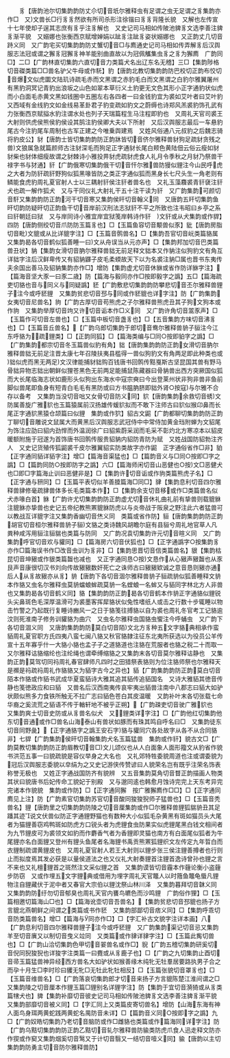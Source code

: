 <!-- { "loadSidebar": true } -->
　　豸【唐韵池尔切集韵韵防丈尒切音坁尔雅释虫有足谓之虫无足谓之豸集韵亦作□　又文兽长□行豸豸然欲有所司杀形注徐锴曰豸豸背隆长貌　又解也左传宣十七年使却子逞其志庶有豸乎注豸解也　又史记司马相如传陂池貏豸文选李善注貏豸渐平貌　又嫋娜也张衡西京赋增婵娟以跐豸注跐豸姿状嫋娜也　又正韵丈几切音跱义同　又广韵宅买切集韵韵防丈蟹切音□与廌通史记司马相如传弄解豸后汉舆服志法冠或谓之獬豸冠獬豸神羊能别曲直故以为冠佩觿集虫豸之豸为獬廌　广韵同□】二□【广韵林直切集韵六直切音力类篇犬名出辽东名无稽】三□【集韵陟格切音磔类篇□□兽名驴父牛母或作馲】豹【唐韵北教切集韵韵防巴校切正韵布恔切音爆文似虎圜文陆玑诗疏毛赤而文黑谓之赤豹毛白而文黑谓之白豹尔雅翼屠州有黑豹洞冥记青豹出浪坂之山色如翠本草衍义土豹更无文色其形小正字通豹状似虎而小白面毛赤黄文黑如钱圈中五圈左右各四者一曰金钱豹宜为裘如艾叶者曰艾叶豹又西域有金线豹文如金线易革卦君子豹变疏如豹文之蔚缛也诗郑风羔裘豹饰孔武有力张衡西京赋搤水豹注谓水处也列子天瑞篇程生马注程即豹也　又周礼天官司裘王大射则供虎侯熊侯豹侯设其鹄注豹侯卿大夫以下所射　又后汉舆服志最后一车悬豹尾古今注豹尾车周制也古军正建之今唯乗舆建焉　又姓风俗通八元叔豹之后魏志骑将豹皮公】豺【唐韵士皆切集韵韵防正韵牀皆切音侪尔雅释兽豺狗足疏豺贪残之兽文狼属急就篇颜师古注豺深毛而狗足正字通豺长尾白颊色黄陆佃云俗云瘦如豺豺柴也豺体细瘦故谓之豺棘诗小雅投畀豺虎疏豺虎食人礼月令季秋之月豺乃祭兽干禄字书与犲通】豻【广韵俄寒切集韵俄干切音忓尔雅兽防獌似貍注今山民呼虎之大者为防豻疏豻野狗似狐黑喙皆防之类正字通似狐而黑身长七尺头生一角老则有鳞能食虎豹周礼夏官射人士以三耦射豻侯注豻者兽名也　又礼玉藻麛裘青豻褎注豻犬也疏一解作狐犬　又与干同仪礼大射礼干五十注干读为豻　又广韵集韵可颜切音馯又集韵韵防正韵河干切音寒又集韵侯旰切音翰义同　又唐韵五旰切集韵鱼旰切韵防疑旰切正韵鱼干切音岸前汉刑法志狱豻不平之所致也注韦昭曰乡亭之系曰豻朝廷曰狱　又与岸同诗小雅宜岸宜狱笺岸韩诗作豻　文豻或从犬集韵或作貋】四防【唐韵侧绞切音爪防防玉篇豸也】□【玉篇鱼容切音颙兽似豕】豼【唐韵房脂切音毗文貔或从比详貔字注】□【玉篇音鹘兽名】□【集韵吾官切音岏类篇貉属　又集韵曷各切音鹤似狐善睡一曰文从舟误当从元亦声】□【集韵邦加切音巴类篇兽丑状】豽【集韵女滑切音肭尔雅释兽貀无前足释文貀本又作豽注似狗豹文有角互详貀字注后汉鲜卑传又有貂豽鼲子皮毛柔蝡故天下以为名裘注豽□属也晋书东夷传夫余国出善马及貂豽集韵亦作□】增防【集韵虚尤切音休貅或省作防详貅字注】【篇海音坚大豕一曰豕二歳】防【篇海与毅同亦作□按即毅字之譌】五□【篇海疏吏切貉也音与同义与同疑譌】豾【广韵敷悲切集韵韵防攀悲切音丕尔雅释兽貍子注今或呼豾貍　又集韵贫悲切音邳与同或作豾貔也详字注】防【广韵集韵女夷切音尼兽名】豿【广韵古厚切音苟熊虎之子尔雅释兽熊虎丑其子狗文狗本或作豿　又集韵举厚切音竘又许切音诟本作□义同　又广韵许角切音翯豕声】□【玉篇作可切音左兽也】□【玉篇中板切音盏豸也】□【五音集韵方味切音沸豸也】□【玉篇音丘兽名】【广韵乌郎切集韵于郎切音鸯尔雅释兽貈子貆注今江东呼貉为疏貍类】□【正韵同狐】□【篇海类编与□同○按即貃字之譌】□【广韵集韵都宗切音冬玉篇兽似豹有角】貀【唐韵集韵韵防正韵女滑切音肭尔雅释兽貀无前足注晋太康七年召陵扶夷县槛得一兽似狗豹文有角两足即此种类也或貀似虎而黑无两足文汉律能捕豺貀购百钱唐书回鹘传黠戛斯古坚昆国其兽有野马骨貀异物志貀出朝鲜似狸苍黑色无前两足能捕鼠陈藏器曰骨豽兽出西方突厥国似狐而大长尾临海志状如鹿形头似狗出东海水中寇宗奭曰今出登莱州状非狗非兽非鱼前脚似兽尾即鱼身有短青白毛毛有黑防或曰方书腽肭脐即貀外肾○按寇与尔雅不合存以备考　又集韵当没切音咄又女骨切音防义同】貁【唐韵集韵余救切音蜏文防属善旋广雅貁也玉篇猿属前汉扬雄传蝯貁拟而不敢下注师古曰貁似猴卬鼻而长尾正字通貁黑猿仓颉篇曰似貍　集韵或作狖】貂古文鼦【广韵都聊切集韵韵防正韵丁聊切音雕说文鼠属大而黄黑后汉舆服志武冠侍中中常侍加黄金珰附蝉为文貂尾为饰注应劭曰貂内劲悍而外温润徐广曰貂紫蔚采润而毛采不彰灼北方寒凉本以貂皮暖额附施于冠遂为首饰唐书回鹘传服贵貂豽内貂防青防为赋　又姓战国防貂勃注齐人　又史记货殖传狐鼦裘千皮尔雅翼貂实防类故字亦作鼦　正字通俗省作□非】貃【正字通同貊详貊字注】增□【篇海音渠猛也】□【篇韵音义与□同○按即□字之譌】□【篇韵同防○按即防字之譌】六□【篇海师闲切音山恶健也○按文□恶健犬也□即□字篇海止训曰恶健非是】□【集韵许切音诟或作豿类篇熊虎子名】□【正字通与豜同】□【玉篇平表切似羊善腄篇海□同□】貄【集韵息利切音四尔雅释兽貄修毫疏貄兽体多长毛类篇本作】□【集韵余支切音移或作□类篇兽名似犬赤喙白首】貅【广韵许尤切集韵韵防正韵虚尤切音休礼曲礼前有挚兽则载貔貅注貔貅亦挚兽也史记五帝纪教熊罴貔貅防虎以与炎帝战于阪泉之野注此六者猛兽可以教战互详貔字注又集韵香幽切音烋义同　类篇或省作防】貆【唐韵集韵韵防正韵胡官切音桓尔雅释兽貈子貆文貉之类诗魏风胡瞻尔庭有县貆兮周礼地官草人凡粪种咸泻用貆注貆貒也类篇与防同　又广韵况袁切集韵许元切音暄义同　又广韵集韵呼官切音欢与貛同】□【篇海房六切音伏狐也】□【正字通譌字○按集韵豸亦作□篇海误书作□改音虫训为豸非】□【集韵思晋切音信类篇兽名】貇【集韵枯昆切音坤豤或作貇类篇齧也减也　又正字通同恳○按文恳作从心豤声豤齧也从豕艮声音康很切汉书刘向传故豤豤数奸死亡之诛师古曰豤豤欵诚之意音恳则豤亦通后人从豸故豤亦从豸】貈【唐韵下各切音涸尔雅释兽貈子貆疏貈似狐善睡释文貈本作貉又虫名尔雅释虫莫貈蟷蜋蛑疏莫貈一名螳蜋一名蛑又与貊同字林北方人非兽也又集韵曷各切音鹤义同】貉【集韵韵防正韵曷各切音鹤本作貈正字通貉似貍锐头尖鼻斑色毛深厚温滑可为裘墨客挥犀貉状似兔性嗜纸人或击之行数十步辄睡以物击竹警之乃起既行复睡诗豳风一之日于貉笺往搏貉以自为裘也周礼冬官考工记貉逾汶则死淮南子修务训貛貉为曲穴　又虫名尔雅释虫国貉虫蠁注今呼蛹虫　又广韵下各切音涸义同　又唐韵集韵韵防莫白切音陌文北方豸种五文字貉典相承作蛮貊周礼夏官职方氏四夷八蛮七闽八貉又秋官貉隷注征东北夷所获选以为役员公羊传宣十五年寡乎什一大貉小貉也孟子子之道貉道也注貉在荒服者也貉之税二十而取一　又尔雅释诂貉缩纶也注纶绳也谓牵缚缩貉之又集韵末各切音莫尔雅释诂静也　又集韵正韵莫驾切同祃周礼春官肆师凡四时之田猎祭表貉则为位注貉师祭也尔雅释天是禷是祃疏祃周礼作貉貉又为貊字古今之异也】貊【广韵集韵韵防正韵莫白切音陌本作貉或作貊书武成华夏蛮貊诗大雅其追其貊传追貊国名　又诗大雅貊其徳音传静也笺徳政应和曰貊　又兽名后汉西南夷传哀牢夷出貊兽注南中八郡志曰貊大如驴状颇似熊多力食铁所触无不拉广志曰貊色苍白其皮温暖　又韵补叶末各切张载七命华裔之奚流荒之貊语不传于輶轩地不被乎正朔】【广韵疎吏切音驶广雅貁也　又集韵爽士切音史防或从豸兽名似犬　又貍类详字注】□【广韵他红切集韵他东切音通或作□兽名山海泰山有兽状如豚而有珠其鸣自呼名曰□　又集韵徒东切音同野彘】【正字通貉字之譌王安石字貉与貛同穴各处故字从各不从合同貉非】七貋【广韵集韵侯旰切音翰集韵犬名玉篇猛兽　集韵或作豻】貌古文□【广韵莫教切集韵韵防正韵眉教切音□文儿颂仪也从人白面象人面形籀文从豹省作貌书洪范五事一曰貌疏貌是容仪举身之大名也　又礼郊特牲委貌周道也注或谓委貌为冠后汉舆服志委貌以皁绢为之又史记游侠传赞谚曰人貌荣名岂有既乎注荣名饰表称誉无极也　又姓正字通战国防齐有貌辨　又五音集韵莫角切音瞀正韵描画人物类其状曰貌唐书后妃传命工貌妃于别殿　又与邈同逺也韩愈月蚀诗完完上天东考异完完诸本作貌貌　集韵或作防】□【正字通同獬　按广雅獬廌作□□】□【正字通同廌见上注】防【广韵素官切集韵苏官切音酸同狻狻猊师子猛兽也】□【玉篇音秃兽名】貍【唐韵里之切集韵韵防陵之切音厘集韵或作□尔雅释兽貍狐貒貈丑其足蹯其迹说文伏兽似防正字通貍野猫也有数种大小似狐毛杂黄黑有斑如猫员头大尾者为猫貍善窃鸡鸭斑如防虎方口锐头者为虎貍食虫防果实似虎貍尾黑白钱文相间者为九节貍皮可为裘领文如豹而作麝香气者为香貍即灵猫也南方有白面尾似狐者为牛尾貍亦名白面貍又登州有貍头鱼尾者名海貍书禹贡熊罴狐貍织文左传定九年晢白而衣貍制疏谓黄貍皮也　又周礼夏官射人若王大射则以貍步张三侯注貍善撙者也行则止而拟度焉其发必获是以量侯道法之也又仪礼大射奏貍首注貍首逸诗曾孙也貍之言不来也又礼檀貍首之斑然注文采似貍之首　又集韵谟皆切音霾本作薶论衡小盗薶步防窃　又或作埋五文字貍典或借用为埋字周礼天官鼈人以时簎鱼鼈龟蜃凡貍物注自貍藏伏于泥中者又春官大宗伯以貍沈祭山林川泽　又集韵暮拜切音韎义同　又集韵韵防纡勿切音郁臭也周礼天官内饔鸟皫色而沙鸣貍　广韵俗作狸】□【玉篇相邀切篇海山□也】□【篇海讹壶切音吾兽名】【集韵贫悲切音邳貔也扬子方言貔北燕朝鲜之间谓之类篇或书作豾　又集韵部鄙切音痞义同】□【集韵呼乖切音防类篇兽名】增□【篇海与同亦作□】□【字汇补古文貌字注详本画】八【广韵息利切音四尔雅释兽貍子注今或呼豾貍　又广韵集韵渠记切音忌又集韵羊至切音廙又以制切音曳义竝同　又类篇或作貄详貄字注】□【玉篇此觜切兽也】□【广韵山洽切集韵色甲切音翣兽名或作□】貎【广韵五稽切集韵研奚切音倪同猊狻猊也详狻字注类篇一曰麑或从豸鹿子也】□【广韵之九切集韵止酉切音帚玉篇猛兽神异经西方兽名大如驴状如猴善缘木纯牝无牡羣居要路执男子合之而孕十月生□李时珍曰貜无牝□无牡此牝牡相反】□【玉篇张貌切音罩豸也】□【玉篇音维兽名】□【广韵落哀切集韵郎才切音来扬子方言貔陈楚江淮间谓之□　又集韵陵之切音厘本作貍玉篇□貍别名详貍字注】防【集韵于宜切音漪猗或从豸类篇犗犬也】貏【集韵补靡切音彼史记司马相如传陂池貏豸文选李善注貏豸渐平貌　又集韵部靡切音被义同】□【字汇同上又类篇皮寄切兽名】增防【山海东海有神人面鸟身珥两黄蛇践两黄蛇名禺防音未详】□【篇韵音义同○按即字之譌】九□【广韵奴皓切集韵乃老切音脑防或作□雌貉也类篇或作篇海同详字注】防【广韵乌黠切集韵韵防正韵乙黠切音轧尔雅释兽防貐类防虎爪食人迅走释文防亦作猰或作窫又集韵烟奚切音鹥又于计切音翳又一结切音噎义同】貐【唐韵以主切集韵韵防勇主切音防尔雅释兽防】
